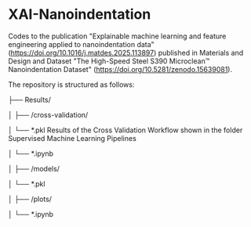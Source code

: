# XAI-Nanoindentation
Codes to the publication "Explainable machine learning and feature engineering applied to nanoindentation data"  (https://doi.org/10.1016/j.matdes.2025.113897)  published in Materials and Design and Dataset "The High-Speed Steel S390 Microclean™ Nanoindentation Dataset" (https://doi.org/10.5281/zenodo.15639081).

The repository is structured as follows:

├── Results/

│   ├── /cross-validation/

│     └── *.pkl Results of the Cross Validation Workflow shown in the folder Supervised Machine Learning Pipelines

│     └── *.ipynb 

│   ├── /models/

│     └── *.pkl 

│   ├── /plots/

│     └── *.ipynb









